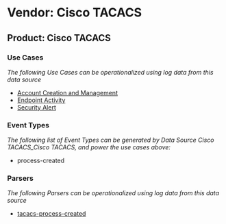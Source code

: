 Vendor: Cisco TACACS
====================
Product: Cisco TACACS
---------------------

### Use Cases

_The following Use Cases can be operationalized using log data from this data source_

* [Account Creation and Management](../UseCases/usecase_account_creation_and_management.md)
* [Endpoint Activity](../UseCases/usecase_endpoint_activity.md)
* [Security Alert](../UseCases/usecase_security_alert.md)


### Event Types

_The following list of Event Types can be generated by Data Source Cisco TACACS_Cisco TACACS, and power the use cases above:_

- process-created


### Parsers

_The following Parsers can be operationalized using log data from this data source_

* [tacacs-process-created](../Parsers/parserContent_tacacs-process-created.md)
